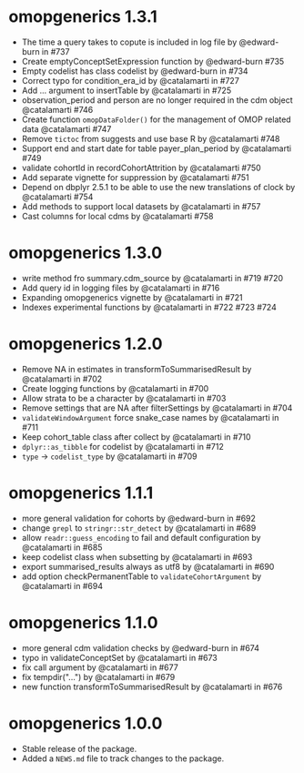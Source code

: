# omopgenerics 1.3.1

* The time a query takes to copute is included in log file by @edward-burn in #737
* Create emptyConceptSetExpression function by @edward-burn #735
* Empty codelist has class codelist by @edward-burn in #734
* Correct typo for condition_era_id by @catalamarti in #727
* Add ... argument to insertTable by @catalamarti in #725
* observation_period and person are no longer required in the cdm object @catalamarti #746
* Create function `omopDataFolder()` for the management of OMOP related data @catalamarti #747
* Remove `tictoc` from suggests and use base R by @catalamarti #748
* Support end and start date for table payer_plan_period by @catalamarti #749
* validate cohortId in recordCohortAttrition by @catalamarti #750
* Add separate vignette for suppression by @catalamarti #751
* Depend on dbplyr 2.5.1 to be able to use the new translations of clock by @catalamarti #754
* Add methods to support local datasets by @catalamarti in #757
* Cast columns for local cdms by @catalamarti #758

# omopgenerics 1.3.0

* write method fro summary.cdm_source by @catalamarti in #719 #720
* Add query id in logging files by @catalamarti in #716
* Expanding omopgenerics vignette by @catalamarti in #721
* Indexes experimental functions by @catalamarti in #722 #723 #724

# omopgenerics 1.2.0

* Remove NA in estimates in transformToSummarisedResult by @catalamarti in #702
* Create logging functions by @catalamarti in #700
* Allow strata to be a character by @catalamarti in #703
* Remove settings that are NA after filterSettings by @catalamarti in #704
* `validateWindowArgument` force snake_case names by @catalamarti in #711
* Keep cohort_table class after collect by @catalamarti in #710
* `dplyr::as_tibble` for codelist by @catalamarti in #712
* `type` -> `codelist_type` by @catalamarti in #709

# omopgenerics 1.1.1

* more general validation for cohorts by @edward-burn in #692
* change `grepl` to `stringr::str_detect` by @catalamarti in #689
* allow `readr::guess_encoding` to fail and default configuration by @catalamarti in #685
* keep codelist class when subsetting by @catalamarti in #693
* export summarised_results always as utf8 by @catalamarti in #690
* add option checkPermanentTable to `validateCohortArgument` by @catalamarti in #694

# omopgenerics 1.1.0

* more general cdm validation checks by @edward-burn in #674
* typo in validateConceptSet by @catalamarti in #673
* fix call argument by @catalamarti in #677
* fix tempdir("...") by @catalamarti in #679
* new function transformToSummarisedResult by @catalamarti in #676

# omopgenerics 1.0.0

* Stable release of the package.
* Added a `NEWS.md` file to track changes to the package.

